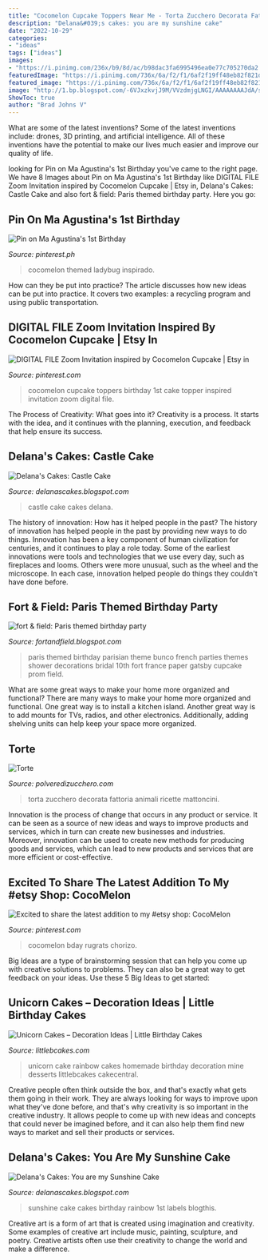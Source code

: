```yaml
---
title: "Cocomelon Cupcake Toppers Near Me - Torta Zucchero Decorata Fattoria Animali Ricette Mattoncini"
description: "Delana&#039;s cakes: you are my sunshine cake"
date: "2022-10-29"
categories:
- "ideas"
tags: ["ideas"]
images:
- "https://i.pinimg.com/236x/b9/8d/ac/b98dac3fa6995496ea0e77c705270da2.jpg?nii=t"
featuredImage: "https://i.pinimg.com/736x/6a/f2/f1/6af2f19ff48eb82f821d755648ab3594.jpg"
featured_image: "https://i.pinimg.com/736x/6a/f2/f1/6af2f19ff48eb82f821d755648ab3594.jpg"
image: "http://1.bp.blogspot.com/-6VJxzkvjJ9M/VVzdmjgLNGI/AAAAAAAAJdA/sPg5_qXLeII/s1600/Sunshine-Cake2.jpg"
ShowToc: true
author: "Brad Johns V"
---
```



What are some of the latest inventions?
Some of the latest inventions include: drones, 3D printing, and artificial intelligence. All of these inventions have the potential to make our lives much easier and improve our quality of life.

	

		
looking for Pin on Ma Agustina&#039;s 1st Birthday you've came to the right page. We have 8 Images about Pin on Ma Agustina&#039;s 1st Birthday like DIGITAL FILE Zoom Invitation inspired by Cocomelon Cupcake | Etsy in, Delana&#039;s Cakes: Castle Cake and also fort &amp; field: Paris themed birthday party. Here you go:
		
    
## Pin On Ma Agustina&#039;s 1st Birthday

<img loading=lazy src="https://i.pinimg.com/236x/b9/8d/ac/b98dac3fa6995496ea0e77c705270da2.jpg?nii=t" onerror="this.onerror=null;this.src='https://tse4.mm.bing.net/th?id=OIP.5GHBqnq6P2OoEEgatH6UxwAAAA&amp;pid=15.1';" alt="Pin on Ma Agustina&#039;s 1st Birthday">

_Source: pinterest.ph_

>cocomelon themed ladybug inspirado. 

	

How can they be put into practice?
The article discusses how new ideas can be put into practice. It covers two examples: a recycling program and using public transportation.

    
## DIGITAL FILE Zoom Invitation Inspired By Cocomelon Cupcake | Etsy In

<img loading=lazy src="https://i.pinimg.com/originals/6c/d4/43/6cd443e3a5a140d35cdda1555978a164.jpg" onerror="this.onerror=null;this.src='https://tse1.mm.bing.net/th?id=OIP.JN-RmxVtrhLQWuJvxkuN8gHaKk&amp;pid=15.1';" alt="DIGITAL FILE Zoom Invitation inspired by Cocomelon Cupcake | Etsy in">

_Source: pinterest.com_

>cocomelon cupcake toppers birthday 1st cake topper inspired invitation zoom digital file. 

	

The Process of Creativity: What goes into it?
Creativity is a process. It starts with the idea, and it continues with the planning, execution, and feedback that help ensure its success.

    
## Delana&#039;s Cakes: Castle Cake

<img loading=lazy src="http://2.bp.blogspot.com/-wMppCuA7GAk/T94kGygcXeI/AAAAAAAABNI/WA6fq8T-j3Y/s1600/Castle-Cake1.jpg" onerror="this.onerror=null;this.src='https://tse1.mm.bing.net/th?id=OIP.pic6d75O4lxEonihfdW3oAHaL6&amp;pid=15.1';" alt="Delana&#039;s Cakes: Castle Cake">

_Source: delanascakes.blogspot.com_

>castle cake cakes delana. 

	

The history of innovation: How has it helped people in the past?
The history of innovation has helped people in the past by providing new ways to do things. Innovation has been a key component of human civilization for centuries, and it continues to play a role today. Some of the earliest innovations were tools and technologies that we use every day, such as fireplaces and looms. Others were more unusual, such as the wheel and the microscope. In each case, innovation helped people do things they couldn't have done before.

    
## Fort &amp; Field: Paris Themed Birthday Party

<img loading=lazy src="http://4.bp.blogspot.com/-iYwVt24ExAY/UDlAeP44BZI/AAAAAAAAIMs/VO6S0S8toks/s1600/paris-bunco-party.jpg" onerror="this.onerror=null;this.src='https://tse3.mm.bing.net/th?id=OIP.djnoSJbYhjJZM1KyYDm0mAHaR7&amp;pid=15.1';" alt="fort &amp; field: Paris themed birthday party">

_Source: fortandfield.blogspot.com_

>paris themed birthday parisian theme bunco french parties themes shower decorations bridal 10th fort france paper gatsby cupcake prom field. 

	

What are some great ways to make your home more organized and functional?
There are many ways to make your home more organized and functional. One great way is to install a kitchen island. Another great way is to add mounts for TVs, radios, and other electronics. Additionally, adding shelving units can help keep your space more organized.

    
## Torte

<img loading=lazy src="http://1.bp.blogspot.com/-qWVgWUkPLy0/VDKBBJTRpGI/AAAAAAAAE1E/m-9vKeLN3-c/s1600/torta%2Blego.jpg" onerror="this.onerror=null;this.src='https://tse2.mm.bing.net/th?id=OIP.T_jKmzP2NbD5QQRdtKPBRgHaKe&amp;pid=15.1';" alt="Torte">

_Source: polveredizucchero.com_

>torta zucchero decorata fattoria animali ricette mattoncini. 

	

Innovation is the process of change that occurs in any product or service. It can be seen as a source of new ideas and ways to improve products and services, which in turn can create new businesses and industries. Moreover, innovation can be used to create new methods for producing goods and services, which can lead to new products and services that are more efficient or cost-effective.

    
## Excited To Share The Latest Addition To My #etsy Shop: CocoMelon

<img loading=lazy src="https://i.pinimg.com/736x/6a/f2/f1/6af2f19ff48eb82f821d755648ab3594.jpg" onerror="this.onerror=null;this.src='https://tse2.mm.bing.net/th?id=OIP.u9-BZi6eZ_bBu8TOrEY-cQHaFF&amp;pid=15.1';" alt="Excited to share the latest addition to my #etsy shop: CocoMelon">

_Source: pinterest.com_

>cocomelon bday rugrats chorizo. 

	

Big Ideas are a type of brainstorming session that can help you come up with creative solutions to problems. They can also be a great way to get feedback on your ideas. Use these 5 Big Ideas to get started: 

    
## Unicorn Cakes – Decoration Ideas | Little Birthday Cakes

<img loading=lazy src="http://www.littlebcakes.com/wp-content/uploads/2014/05/Unicorn-Rainbow-Cake.jpg" onerror="this.onerror=null;this.src='https://tse1.mm.bing.net/th?id=OIP.ODpCzWU8dCo__TEZxR0hTgHaJG&amp;pid=15.1';" alt="Unicorn Cakes – Decoration Ideas | Little Birthday Cakes">

_Source: littlebcakes.com_

>unicorn cake rainbow cakes homemade birthday decoration mine desserts littlebcakes cakecentral. 

	

Creative people often think outside the box, and that's exactly what gets them going in their work. They are always looking for ways to improve upon what they've done before, and that's why creativity is so important in the creative industry. It allows people to come up with new ideas and concepts that could never be imagined before, and it can also help them find new ways to market and sell their products or services.

    
## Delana&#039;s Cakes: You Are My Sunshine Cake

<img loading=lazy src="http://1.bp.blogspot.com/-6VJxzkvjJ9M/VVzdmjgLNGI/AAAAAAAAJdA/sPg5_qXLeII/s1600/Sunshine-Cake2.jpg" onerror="this.onerror=null;this.src='https://tse4.mm.bing.net/th?id=OIP.rB70Ipzzvj31ca_hMKDGtgHaI6&amp;pid=15.1';" alt="Delana&#039;s Cakes: You are my Sunshine Cake">

_Source: delanascakes.blogspot.com_

>sunshine cake cakes birthday rainbow 1st labels blogthis. 

	

Creative art is a form of art that is created using imagination and creativity. Some examples of creative art include music, painting, sculpture, and poetry. Creative artists often use their creativity to change the world and make a difference.

